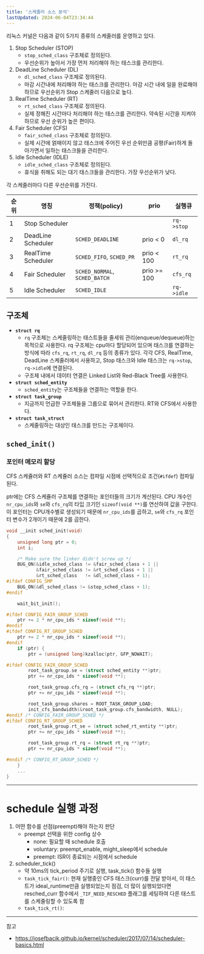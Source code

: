 ```yaml
---
title: '스케줄러 소스 분석'
lastUpdated: 2024-06-04T23:34:44
---
```


리눅스 커널은 다음과 같이 5가지 종류의 스케줄러를 운영하고 있다.

1. Stop Scheduler (STOP)
    - `stop_sched_class` 구조체로 정의된다.
    - 우선순위가 높아서 가장 먼저 처리해야 하는 태스크를 관리한다.
2. DeadLine Scheduler (DL)
    - `dl_sched_class` 구조체로 정의된다.
    - 마감 시간내에 처리해야 하는 태스크를 관리한다. 마감 시간 내에 일을 완료해야 하므로 우선순위가 Stop 스케줄러 다음으로 높다.
3. RealTime Scheduler (RT)
    - `rt_sched_class` 구조체로 정의된다.
    - 실제 정해진 시간마다 처리해야 하는 태스크를 관리한다. 약속된 시간을 지켜야하므로 우선 순위가 높은 편이다. 
4. Fair Scheduler (CFS)
    - `fair_sched_class` 구조체로 정의된다.
    - 실제 시간에 얽매이지 않고 태스크에 주어진 우선 순위만큼 공평(Fair)하게 돌아가면서 일하는 태스크들을 관리한다. 
5. Idle Scheduler (IDLE)
    - `idle_sched_class` 구조체로 정의된다.
    - 휴식을 취해도 되는 대기 태스크들을 관리한다. 가장 우선순위가 낮다.

각 스케줄러마다 다른 우선순위를 가진다.

|순위|명칭|정책(policy)|prio|실행큐|
|-|-|-|-|-|
|1|Stop Scheduler|||`rq->stop`|
|2|DeadLine Scheduler|`SCHED_DEADLINE`|prio < 0|`dl_rq`|
|3|RealTime Scheduler|`SCHED_FIFO`, `SCHED_PR`|prio < 100|`rt_rq`|
|4|Fair Scheduler|`SCHED_NORMAL`, `SCHED_BATCH`|prio >= 100|`cfs_rq`|
|5|Idle Scheduler|`SCHED_IDLE`||`rq->idle`|


## 구조체

- **`struct rq`**
    - `rq` 구조체는 스케줄링하는 태스트들을 줄세워 관리(enqueue/dequeue)하는 목적으로 사용한다. rq 구조체는 cpu마다 할당되어 있으며 태스크를 연결하는 방식에 따라 `cfs_rq`, `rt_rq`, `dl_rq` 등의 종류가 있다. 각각 CFS, RealTime, DeadLine 스케줄러에서 사용하고, Stop 태스크와 Idle 태스크는 `rq->stop`, `rq->idle`에 연결된다.
    - 구조체 내에서 데이터 연결은 Linked List와 Red-Black Tree를 사용한다.
- **`struct sched_entity`**
    - `sched_entity`는 구조체들을 연결하는 역할을 한다. 
- **`struct task_group`**
    - 지금까지 언급한 구조체들을 그룹으로 묶어서 관리한다. RT와 CFS에서 사용한다.
- **`struct task_struct`**
    - 스케줄링하는 대상인 태스크를 만드는 구조체이다.

## `sched_init()`

### 포인터 메모리 할당 

CFS 스케쥴러와 RT 스케쥴러 소스는 컴파일 시점에 선택적으로 조건(`#ifdef`) 컴파일된다.

ptr에는 CFS 스케쥴러 구조체를 연결하는 포인터들의 크기가 계산된다. CPU 개수인 `nr_cpu_ids`와 `se`와 `cfs_rq`의 타입 크기인 `sizeof(void **)`를 연산하여 값을 구한다. 이 포인터는 CPU개수별로 생성되기 때문에 `nr_cpu_ids`를 곱하고, `se`와 `cfs_rq` 포인터 변수가 2개이기 때문에 2를 곱한다.

 
```c
void __init sched_init(void)
{
	unsigned long ptr = 0;
	int i;

	/* Make sure the linker didn't screw up */
	BUG_ON(&idle_sched_class != &fair_sched_class + 1 ||
	       &fair_sched_class != &rt_sched_class + 1 ||
	       &rt_sched_class   != &dl_sched_class + 1);
#ifdef CONFIG_SMP
	BUG_ON(&dl_sched_class != &stop_sched_class + 1);
#endif

	wait_bit_init();

#ifdef CONFIG_FAIR_GROUP_SCHED
	ptr += 2 * nr_cpu_ids * sizeof(void **);
#endif
#ifdef CONFIG_RT_GROUP_SCHED
	ptr += 2 * nr_cpu_ids * sizeof(void **);
#endif
	if (ptr) {
		ptr = (unsigned long)kzalloc(ptr, GFP_NOWAIT);

#ifdef CONFIG_FAIR_GROUP_SCHED
		root_task_group.se = (struct sched_entity **)ptr;
		ptr += nr_cpu_ids * sizeof(void **);

		root_task_group.cfs_rq = (struct cfs_rq **)ptr;
		ptr += nr_cpu_ids * sizeof(void **);

		root_task_group.shares = ROOT_TASK_GROUP_LOAD;
		init_cfs_bandwidth(&root_task_group.cfs_bandwidth, NULL);
#endif /* CONFIG_FAIR_GROUP_SCHED */
#ifdef CONFIG_RT_GROUP_SCHED
		root_task_group.rt_se = (struct sched_rt_entity **)ptr;
		ptr += nr_cpu_ids * sizeof(void **);

		root_task_group.rt_rq = (struct rt_rq **)ptr;
		ptr += nr_cpu_ids * sizeof(void **);

#endif /* CONFIG_RT_GROUP_SCHED */
	}
    ...
}
```

---

# schedule 실행 과정

1. 어떤 함수를 선점(preempt)해야 하는지 판단
   - preempt 선택을 위한 config 상수
     - none: 필요할 때 schedule 호출
     - voluntary: preempt_enable, might_sleep에서 schedule
     - preempt: ISR이 종료되는 시점에서 schedule
2. scheduler_tick()
   - 약 10ms의 tick_period 주기로 실행, task_tick() 함수들 실행
   - `task_tick_fair()`: 현재 실행중인 CFS 태스크(curr)를 전달 받아서, 이 태스트가 ideal_runtime만큼 실행되었는지 점검, 더 많이 실행되었다면 resched_curr 함수에서 `_TIF_NEED_RESCHED` 플래그를 세팅하여 다른 태스트를 스케줄링할 수 있도록 함
   - `task_tick_rt()`: 

---
참고
- https://josefbacik.github.io/kernel/scheduler/2017/07/14/scheduler-basics.html